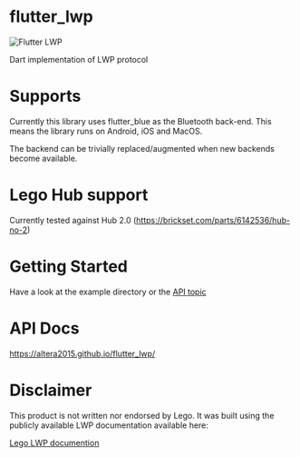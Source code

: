 # flutter_lwp

![Flutter LWP](https://altera2015.github.io/flutter_lwp/lwp.png)

Dart implementation of LWP protocol

# Supports

Currently this library uses flutter_blue as the Bluetooth back-end. This means the library runs on
Android, iOS and MacOS.

The backend can be trivially replaced/augmented when new backends become available.

# Lego Hub support

Currently tested against Hub 2.0 (https://brickset.com/parts/6142536/hub-no-2)

# Getting Started

Have a look at the example directory or the [API topic](https://altera2015.github.io/flutter_lwp/topics/API-topic.html)

# API Docs

https://altera2015.github.io/flutter_lwp/

# Disclaimer

This product is not written nor endorsed by Lego. It was built using the publicly available LWP
documentation available here:

[Lego LWP documention](https://lego.github.io/lego-ble-wireless-protocol-docs/index.html)